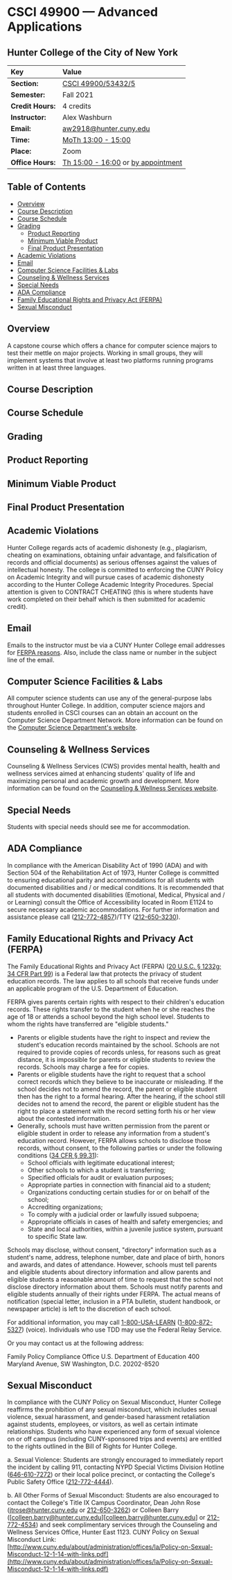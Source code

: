 # CSCI 49900 — Advanced Applications
## Hunter College of the City of New York

 | Key | Value |
 |:------------------|:-|
 | **Section:**      | [CSCI 49900/53432/5][course-description]
 | **Semester:**     | Fall 2021
 | **Credit Hours:** | 4 credits
 | **Instructor:**   | Alex Washburn |
 | **Email:**        | [aw2918@hunter.cuny.edu][email] |
 | **Time:**         | [MoTh 13:00 - 15:00][class-time] |
 | **Place:**        | Zoom |
 | **Office Hours:** | [Th 15:00 - 16:00][office-time] or [by appointment][email]

## Table of Contents

  * [Overview](#Overview)
  * [Course Description](#course-description)
  * [Course Schedule](#outline-and-schedule-of-course-topics)
  * [Grading](#grading)
     * [Product Reporting](#product-reporting)
     * [Minimum Viable Product](#minimum-viable-product)
     * [Final Product Presentation](#final-product-presentation)
  * [Academic Violations](#academic-violations)
  * [Email](#email)
  * [Computer Science Facilities &amp; Labs](#computer-science-facilities--labs)
  * [Counseling &amp; Wellness Services](#counseling--wellness-services)
  * [Special Needs](#special-needs)
  * [ADA Compliance](#ada-compliance)
  * [Family Educational Rights and Privacy Act (FERPA)](#family-educational-rights-and-privacy-act-ferpa)
  * [Sexual Misconduct](#sexual-misconduct)

## Overview

A capstone course which offers a chance for computer science majors to test their mettle on major projects.
Working in small groups, they will implement systems that involve at least two platforms running programs written in at least three languages.

## Course Description



## Course Schedule

## Grading

## Product Reporting

## Minimum Viable Product

## Final Product Presentation

## Academic Violations

Hunter College regards acts of academic dishonesty (e.g., plagiarism, cheating on examinations, obtaining unfair advantage, and falsification of records and official documents) as serious offenses against the values of intellectual honesty.
The college is committed to enforcing the CUNY Policy on Academic Integrity and will pursue cases of academic dishonesty according to the Hunter College Academic Integrity Procedures.
Special attention is given to CONTRACT CHEATING (this is where students have work completed on their behalf which is then submitted for academic credit).

## Email 

Emails to the instructor must be via a CUNY Hunter College email addresses for [FERPA reasons](#family-educational-rights-and-privacy-act-ferpa).
Also, include the class name or number in the subject line of the email.

## Computer Science Facilities & Labs 

All computer science students can use any of the general-purpose labs throughout Hunter College.
In addition, computer science majors and students enrolled in CSCI courses can an obtain an account on the Computer Science Department Network.
More information can be found on the [Computer Science Department's website](http://www.hunter.cuny.edu/csci/about-cs/computer-science-facilities-labs).

## Counseling & Wellness Services

Counseling & Wellness Services (CWS) provides mental health, health and wellness services aimed at enhancing students' quality of life and maximizing personal and academic growth and development.
More information can be found on the [Counseling & Wellness Services website](http://www.hunter.cuny.edu/studentservices/counseling-and-wellness).

## Special Needs

Students with special needs should see me for accommodation.

## ADA Compliance

In compliance with the American Disability Act of 1990 (ADA) and with Section 504 of the Rehabilitation Act of 1973, Hunter College is committed to ensuring educational parity and accommodations for all students with documented disabilities and / or medical conditions.
It is recommended that all students with documented disabilities (Emotional, Medical, Physical and / or Learning) consult the Office of Accessibility located in Room E1124 to secure necessary academic accommodations.
For further information and assistance please call ([212-772-4857](tel:2127724857))/TTY ([212-650-3230](tel:2126503230)).

## Family Educational Rights and Privacy Act (FERPA) 

The Family Educational Rights and Privacy Act (FERPA) ([20 U.S.C. § 1232g; 34 CFR Part 99][ferpa-law]) is a Federal law that protects the privacy of student education records.
The law applies to all schools that receive funds under an applicable program of the U.S. Department of Education.

FERPA gives parents certain rights with respect to their children's education records.
These rights transfer to the student when he or she reaches the age of 18 or attends a school beyond the high school level.
Students to whom the rights have transferred are "eligible students."

- Parents or eligible students have the right to inspect and review the student's education records maintained by the school. Schools are not required to provide copies of records unless, for reasons such as great distance, it is impossible for parents or eligible students to review the records. Schools may charge a fee for copies.
- Parents or eligible students have the right to request that a school correct records which they believe to be inaccurate or misleading. If the school decides not to amend the record, the parent or eligible student then has the right to a formal hearing.
After the hearing, if the school still decides not to amend the record, the parent or eligible student has the right to place a statement with the record setting forth his or her view about the contested information.
- Generally, schools must have written permission from the parent or eligible student in order to release any information from a student's education record.
However, FERPA allows schools to disclose those records, without consent, to the following parties or under the following conditions ([34 CFR § 99.31][ferpa-law-consent]):
    - School officials with legitimate educational interest;
    - Other schools to which a student is transferring;
    - Specified officials for audit or evaluation purposes;
    - Appropriate parties in connection with financial aid to a student;
    - Organizations conducting certain studies for or on behalf of the school;
    - Accrediting organizations;
    - To comply with a judicial order or lawfully issued subpoena; 
    - Appropriate officials in cases of health and safety emergencies; and
    - State and local authorities, within a juvenile justice system, pursuant to specific State law.

Schools may disclose, without consent, "directory" information such as a student's name, address, telephone number, date and place of birth, honors and awards, and dates of attendance.
However, schools must tell parents and eligible students about directory information and allow parents and eligible students a reasonable amount of time to request that the school not disclose directory information about them.
Schools must notify parents and eligible students annually of their rights under FERPA.
The actual means of notification (special letter, inclusion in a PTA bulletin, student handbook, or newspaper article) is left to the discretion of each school.

For additional information, you may call [1-800-USA-LEARN](tel:8008725327) ([1-800-872-5327](tel:8008725327)) (voice). Individuals who use TDD may use the Federal Relay Service.

Or you may contact us at the following address:

Family Policy Compliance Office
U.S. Department of Education
400 Maryland Avenue, SW
Washington, D.C. 20202-8520

## Sexual Misconduct

In compliance with the CUNY Policy on Sexual Misconduct, Hunter College reaffirms the prohibition of any sexual misconduct, which includes sexual violence, sexual harassment, and gender-based harassment retaliation against students, employees, or visitors, as well as certain intimate relationships.
Students who have experienced any form of sexual violence on or off campus (including CUNY-sponsored trips and events) are entitled to the rights outlined in the Bill of Rights for Hunter College.

a. Sexual Violence: Students are strongly encouraged to immediately report the incident by calling 911, contacting NYPD Special Victims Division Hotline ([646-610-7272](tel:6466107272)) or their local police precinct, or contacting the College's Public Safety Office ([212-772-4444](tel:2127724444)).

b. All Other Forms of Sexual Misconduct: Students are also encouraged to contact the College's Title IX Campus Coordinator, Dean John Rose ([jtrose@hunter.cuny.edu][john-rose-email] or [212-650-3262](tel:2126503262)) or Colleen Barry ([colleen.barry@hunter.cuny.edu][colleen.barry@hunter.cuny.edu] or [212-772-4534](tel:2127724534)) and seek complimentary services through the Counseling and Wellness Services Office, Hunter East 1123. CUNY Policy on Sexual Misconduct Link: [http://www.cuny.edu/about/administration/offices/la/Policy-on-Sexual-Misconduct-12-1-14-with-links.pdf](http://www.cuny.edu/about/administration/offices/la/Policy-on-Sexual-Misconduct-12-1-14-with-links.pdf)


[course-description]: http://catalog.hunter.cuny.edu/search_advanced.php?cur_cat_oid=43&ecpage=1&cpage=1&ppage=1&pcpage=1&spage=1&tpage=1&search_database=Search&filter%5Bkeyword%5D=CSCI+49900&filter%5Bexact_match%5D=1&filter%5B3%5D=1&filter%5B31%5D=1
[course-description2]: http://www.hunter.cuny.edu/csci/curriculum/hunter-college-computer-science-courses-and#cs493
[email]: mailto:aw2918@hunter.cuny.edu
[zoom]: link-later
[class-time]: https://time.is/compare/0100PM_in_New_York
[office-time]: https://time.is/compare/0300PM_in_New_York
[ferpa-law]: https://www.law.cornell.edu/cfr/text/34/part-99
[ferpa-law-consent]: https://www.law.cornell.edu/cfr/text/34/99.31
[john-rose-email]: jtrose@hunter.cuny.edu
[colleen-barry-email]: colleen.barry@hunter.cuny.edu